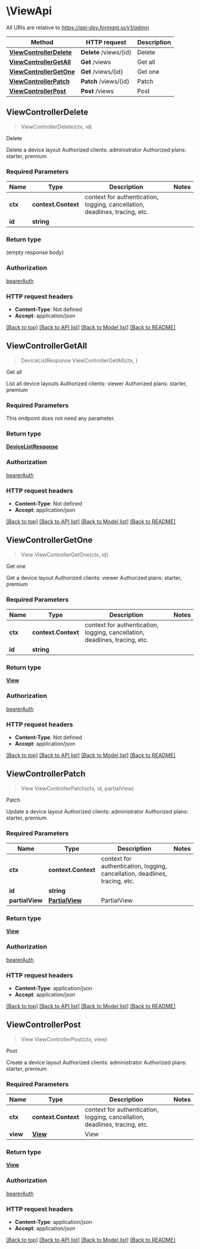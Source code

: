 # \ViewApi

All URIs are relative to *https://api-dev.formant.io/v1/admin*

Method | HTTP request | Description
------------- | ------------- | -------------
[**ViewControllerDelete**](ViewApi.md#ViewControllerDelete) | **Delete** /views/{id} | Delete
[**ViewControllerGetAll**](ViewApi.md#ViewControllerGetAll) | **Get** /views | Get all
[**ViewControllerGetOne**](ViewApi.md#ViewControllerGetOne) | **Get** /views/{id} | Get one
[**ViewControllerPatch**](ViewApi.md#ViewControllerPatch) | **Patch** /views/{id} | Patch
[**ViewControllerPost**](ViewApi.md#ViewControllerPost) | **Post** /views | Post



## ViewControllerDelete

> ViewControllerDelete(ctx, id)

Delete

Delete a device layout Authorized clients: administrator Authorized plans: starter, premium

### Required Parameters


Name | Type | Description  | Notes
------------- | ------------- | ------------- | -------------
**ctx** | **context.Context** | context for authentication, logging, cancellation, deadlines, tracing, etc.
**id** | **string**|  | 

### Return type

 (empty response body)

### Authorization

[bearerAuth](../README.md#bearerAuth)

### HTTP request headers

- **Content-Type**: Not defined
- **Accept**: application/json

[[Back to top]](#) [[Back to API list]](../README.md#documentation-for-api-endpoints)
[[Back to Model list]](../README.md#documentation-for-models)
[[Back to README]](../README.md)


## ViewControllerGetAll

> DeviceListResponse ViewControllerGetAll(ctx, )

Get all

List all device layouts Authorized clients: viewer Authorized plans: starter, premium

### Required Parameters

This endpoint does not need any parameter.

### Return type

[**DeviceListResponse**](DeviceListResponse.md)

### Authorization

[bearerAuth](../README.md#bearerAuth)

### HTTP request headers

- **Content-Type**: Not defined
- **Accept**: application/json

[[Back to top]](#) [[Back to API list]](../README.md#documentation-for-api-endpoints)
[[Back to Model list]](../README.md#documentation-for-models)
[[Back to README]](../README.md)


## ViewControllerGetOne

> View ViewControllerGetOne(ctx, id)

Get one

Get a device layout Authorized clients: viewer Authorized plans: starter, premium

### Required Parameters


Name | Type | Description  | Notes
------------- | ------------- | ------------- | -------------
**ctx** | **context.Context** | context for authentication, logging, cancellation, deadlines, tracing, etc.
**id** | **string**|  | 

### Return type

[**View**](View.md)

### Authorization

[bearerAuth](../README.md#bearerAuth)

### HTTP request headers

- **Content-Type**: Not defined
- **Accept**: application/json

[[Back to top]](#) [[Back to API list]](../README.md#documentation-for-api-endpoints)
[[Back to Model list]](../README.md#documentation-for-models)
[[Back to README]](../README.md)


## ViewControllerPatch

> View ViewControllerPatch(ctx, id, partialView)

Patch

Update a device layout Authorized clients: administrator Authorized plans: starter, premium

### Required Parameters


Name | Type | Description  | Notes
------------- | ------------- | ------------- | -------------
**ctx** | **context.Context** | context for authentication, logging, cancellation, deadlines, tracing, etc.
**id** | **string**|  | 
**partialView** | [**PartialView**](PartialView.md)| PartialView | 

### Return type

[**View**](View.md)

### Authorization

[bearerAuth](../README.md#bearerAuth)

### HTTP request headers

- **Content-Type**: application/json
- **Accept**: application/json

[[Back to top]](#) [[Back to API list]](../README.md#documentation-for-api-endpoints)
[[Back to Model list]](../README.md#documentation-for-models)
[[Back to README]](../README.md)


## ViewControllerPost

> View ViewControllerPost(ctx, view)

Post

Create a device layout Authorized clients: administrator Authorized plans: starter, premium

### Required Parameters


Name | Type | Description  | Notes
------------- | ------------- | ------------- | -------------
**ctx** | **context.Context** | context for authentication, logging, cancellation, deadlines, tracing, etc.
**view** | [**View**](View.md)| View | 

### Return type

[**View**](View.md)

### Authorization

[bearerAuth](../README.md#bearerAuth)

### HTTP request headers

- **Content-Type**: application/json
- **Accept**: application/json

[[Back to top]](#) [[Back to API list]](../README.md#documentation-for-api-endpoints)
[[Back to Model list]](../README.md#documentation-for-models)
[[Back to README]](../README.md)

